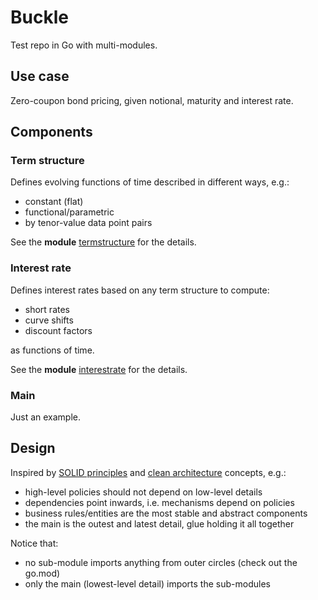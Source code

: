 # Buckle

Test repo in Go with multi-modules.

## Use case

Zero-coupon bond pricing, given notional, maturity and interest rate.

## Components

### Term structure

Defines evolving functions of time described in different ways, e.g.:
- constant (flat)
- functional/parametric
- by tenor-value data point pairs

See the **module** [termstructure](./termstructure/go.mod) for the details.

### Interest rate

Defines interest rates based on any term structure to compute:
- short rates
- curve shifts
- discount factors

as functions of time.

See the **module** [interestrate](./interestrate/go.mod) for the details.

### Main

Just an example.

## Design

Inspired by [SOLID principles](https://en.wikipedia.org/wiki/SOLID) and [clean architecture](https://blog.cleancoder.com/uncle-bob/2012/08/13/the-clean-architecture.html) concepts, e.g.:
- high-level policies should not depend on low-level details
- dependencies point inwards, i.e. mechanisms depend on policies
- business rules/entities are the most stable and abstract components
- the main is the outest and latest detail, glue holding it all together

Notice that:
- no sub-module imports anything from outer circles (check out the go.mod)
- only the main (lowest-level detail) imports the sub-modules
